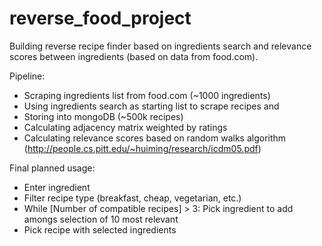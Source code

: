 # reverse_food_project
Building reverse recipe finder based on ingredients search and relevance scores between ingredients (based on data from food.com).
 
Pipeline:
- Scraping ingredients list from food.com (~1000 ingredients)
- Using ingredients search as starting list to scrape recipes and 
- Storing into mongoDB (~500k recipes)
- Calculating adjacency matrix weighted by ratings
- Calculating relevance scores based on random walks algorithm (http://people.cs.pitt.edu/~huiming/research/icdm05.pdf)

Final planned usage:
* Enter ingredient
* Filter recipe type (breakfast, cheap, vegetarian, etc.)
* While [Number of compatible recipes] > 3: Pick ingredient to add amongs selection of 10 most relevant
* Pick recipe with selected ingredients
